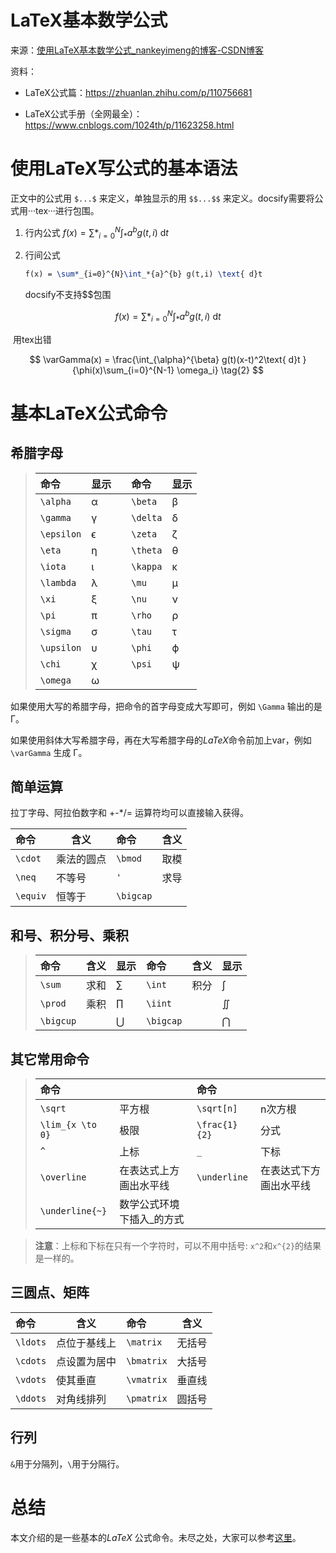 # LaTeX基本数学公式

来源：[使用LaTeX基本数学公式_nankeyimeng的博客-CSDN博客](https://blog.csdn.net/qq_32126633/article/details/78725235)

资料：

* LaTeX公式篇：https://zhuanlan.zhihu.com/p/110756681

* LaTeX公式手册（全网最全）：https://www.cnblogs.com/1024th/p/11623258.html

# 使用LaTeX写公式的基本语法

正文中的公式用 `$...$` 来定义，单独显示的用 `$$...$$` 来定义。docsify需要将公式用···tex···进行包围。

1. 行内公式       $f(x) = \sum*_{i=0}^{N}\int_*{a}^{b} g(t,i) \text{ d}t$

2. 行间公式

   ```tex
   f(x) = \sum*_{i=0}^{N}\int_*{a}^{b} g(t,i) \text{ d}t
   ```
   
   docsify不支持$$包围

$$
f(x) = \sum*_{i=0}^{N}\int_*{a}^{b} g(t,i) \text{ d}t
$$



​		用tex出错

$$
\varGamma(x) = \frac{\int_{\alpha}^{\beta} g(t)(x-t)^2\text{ d}t }{\phi(x)\sum_{i=0}^{N-1} \omega_i} \tag{2}
$$





# 基本LaTeX公式命令

## 希腊字母

> | 命令       | 显示 |      | 命令     | 显示 |
> | :--------- | :--- | :--- | :------- | :--- |
> | `\alpha`   | α    |      | `\beta`  | β    |
> | `\gamma`   | γ    |      | `\delta` | δ    |
> | `\epsilon` | ϵ    |      | `\zeta`  | ζ    |
> | `\eta`     | η    |      | `\theta` | θ    |
> | `\iota`    | ι    |      | `\kappa` | κ    |
> | `\lambda`  | λ    |      | `\mu`    | μ    |
> | `\xi`      | ξ    |      | `\nu`    | ν    |
> | `\pi`      | π    |      | `\rho`   | ρ    |
> | `\sigma`   | σ    |      | `\tau`   | τ    |
> | `\upsilon` | υ    |      | `\phi`   | ϕ    |
> | `\chi`     | χ    |      | `\psi`   | ψ    |
> | `\omega`   | ω    |      |          |      |

如果使用大写的希腊字母，把命令的首字母变成大写即可，例如 `\Gamma` 输出的是 Γ。

如果使用斜体大写希腊字母，再在大写希腊字母的*LaTeX*命令前加上var，例如`\varGamma` 生成 Γ。



## 简单运算

拉丁字母、阿拉伯数字和 +-*/= 运算符均可以直接输入获得。

| 命令     | 含义       | 命令      | 含义 |
| :------- | ---------- | :-------- | ---- |
| `\cdot`  | 乘法的圆点 | `\bmod`   | 取模 |
| `\neq`   | 不等号     | `'`       | 求导 |
| `\equiv` | 恒等于     | `\bigcap` |      |

## 和号、积分号、乘积

> | 命令      | 含义 | 显示 | 命令      | 含义 | 显示 |
> | :-------- | ---- | :--- | :-------- | ---- | :--- |
> | `\sum`    | 求和 | ∑    | `\int`    | 积分 | ∫    |
> | `\prod`   | 乘积 | ∏    | `\iint`   |      | ∬    |
> | `\bigcup` |      | ⋃    | `\bigcap` |      | ⋂    |



## 其它常用命令

> | 命令             |                           | 命令          |                        |
> | :--------------- | ------------------------- | :------------ | ---------------------- |
> | `\sqrt`          | 平方根                    | `\sqrt[n]`    | n次方根                |
> | `\lim_{x \to 0}` | 极限                      | `\frac{1}{2}` | 分式                   |
> | `^`              | 上标                      | `_`           | 下标                   |
> | `\overline`      | 在表达式上方画出水平线    | `\underline`  | 在表达式下方画出水平线 |
> | `\underline{~}`  | 数学公式环境下插入_的方式 |               |                        |

 

> **注意**：上标和下标在只有一个字符时，可以不用中括号: `x^2`和`x^{2}`的结果是一样的。

## 三圆点、矩阵

| 命令     | 含义         | 命令       | 含义   |
| :------- | ------------ | :--------- | ------ |
| `\ldots` | 点位于基线上 | `\matrix`  | 无括号 |
| `\cdots` | 点设置为居中 | `\bmatrix` | 大括号 |
| `\vdots` | 使其垂直     | `\vmatrix` | 垂直线 |
| `\ddots` | 对角线排列   | `\pmatrix` | 圆括号 |

## 行列

`&`用于分隔列，`\`用于分隔行。

# 总结

本文介绍的是一些基本的*LaTeX* 公式命令。未尽之处，大家可以参考[这里](http://meta.math.stackexchange.com/questions/5020/mathjax-basic-tutorial-and-quick-reference)。